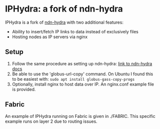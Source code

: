 # IPHydra: a fork of ndn-hydra

IPHydra is a fork of [ndn-hydra](https://github.com/justincpresley/ndn-hydra) with two additional features:

- Ability to insert/fetch IP links to data instead of exclusively files
- Hosting nodes as IP servers via nginx

## Setup

1. Follow the same procedure as setting up ndn-hydra: [link to ndn-hydra docs](https://ndn-hydra.readthedocs.io/src/install.html)
2. Be able to use the 'globus-url-copy' command. On Ubuntu I found this to be easiest with: 
   ``sudo apt install globus-gass-copy-progs``
3. Optionally, install nginx to host data over IP. An nginx.conf example file is provided.

## Fabric

An example of IPHydra running on Fabric is given in ./FABRIC. This specific example runs on layer 2 due to routing issues.
